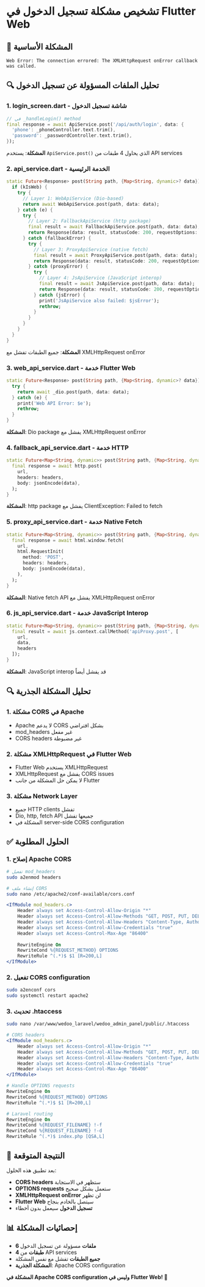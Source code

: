 # تشخيص مشكلة تسجيل الدخول في Flutter Web

## 🚨 المشكلة الأساسية
```
Web Error: The connection errored: The XMLHttpRequest onError callback was called.
```

## 🔍 تحليل الملفات المسؤولة عن تسجيل الدخول

### 1. **login_screen.dart** - شاشة تسجيل الدخول
```dart
// في _handleLogin() method
final response = await ApiService.post('/api/auth/login', data: {
  'phone': _phoneController.text.trim(),
  'password': _passwordController.text.trim(),
});
```

**المشكلة**: يستخدم `ApiService.post()` الذي يحاول 4 طبقات من API services

### 2. **api_service.dart** - الخدمة الرئيسية
```dart
static Future<Response> post(String path, {Map<String, dynamic>? data}) async {
  if (kIsWeb) {
    try {
      // Layer 1: WebApiService (Dio-based)
      return await WebApiService.post(path, data: data);
    } catch (e) {
      try {
        // Layer 2: FallbackApiService (http package)
        final result = await FallbackApiService.post(path, data: data);
        return Response(data: result, statusCode: 200, requestOptions: RequestOptions(path: path));
      } catch (fallbackError) {
        try {
          // Layer 3: ProxyApiService (native fetch)
          final result = await ProxyApiService.post(path, data: data);
          return Response(data: result, statusCode: 200, requestOptions: RequestOptions(path: path));
        } catch (proxyError) {
          try {
            // Layer 4: JsApiService (JavaScript interop)
            final result = await JsApiService.post(path, data: data);
            return Response(data: result, statusCode: 200, requestOptions: RequestOptions(path: path));
          } catch (jsError) {
            print('JsApiService also failed: $jsError');
            rethrow;
          }
        }
      }
    }
  }
}
```

**المشكلة**: جميع الطبقات تفشل مع XMLHttpRequest onError

### 3. **web_api_service.dart** - خدمة Flutter Web
```dart
static Future<Response> post(String path, {Map<String, dynamic>? data}) async {
  try {
    return await _dio.post(path, data: data);
  } catch (e) {
    print('Web API Error: $e');
    rethrow;
  }
}
```

**المشكلة**: Dio package يفشل مع XMLHttpRequest onError

### 4. **fallback_api_service.dart** - خدمة HTTP
```dart
static Future<Map<String, dynamic>> post(String path, {Map<String, dynamic>? data}) async {
  final response = await http.post(
    url,
    headers: headers,
    body: jsonEncode(data),
  );
}
```

**المشكلة**: http package يفشل مع ClientException: Failed to fetch

### 5. **proxy_api_service.dart** - خدمة Native Fetch
```dart
static Future<Map<String, dynamic>> post(String path, {Map<String, dynamic>? data}) async {
  final response = await html.window.fetch(
    url,
    html.RequestInit(
      method: 'POST',
      headers: headers,
      body: jsonEncode(data),
    ),
  );
}
```

**المشكلة**: Native fetch API يفشل مع XMLHttpRequest onError

### 6. **js_api_service.dart** - خدمة JavaScript Interop
```dart
static Future<Map<String, dynamic>> post(String path, {Map<String, dynamic>? data}) async {
  final result = await js.context.callMethod('apiProxy.post', [
    url,
    data,
    headers
  ]);
}
```

**المشكلة**: JavaScript interop قد يفشل أيضاً

## 🔍 تحليل المشكلة الجذرية

### 1. **مشكلة CORS في Apache**
- Apache لا يدعم CORS بشكل افتراضي
- mod_headers غير مفعل
- CORS headers غير مضبوطة

### 2. **مشكلة XMLHttpRequest في Flutter Web**
- Flutter Web يستخدم XMLHttpRequest
- XMLHttpRequest يفشل مع CORS issues
- لا يمكن حل المشكلة من جانب Flutter

### 3. **مشكلة Network Layer**
- جميع HTTP clients تفشل
- Dio, http, fetch API جميعها تفشل
- المشكلة في server-side CORS configuration

## ✅ الحلول المطلوبة

### 1. **إصلاح Apache CORS**
```bash
# تفعيل mod_headers
sudo a2enmod headers

# إنشاء ملف CORS
sudo nano /etc/apache2/conf-available/cors.conf
```

```apache
<IfModule mod_headers.c>
    Header always set Access-Control-Allow-Origin "*"
    Header always set Access-Control-Allow-Methods "GET, POST, PUT, DELETE, OPTIONS"
    Header always set Access-Control-Allow-Headers "Content-Type, Authorization, X-Requested-With, Accept, Origin, User-Agent"
    Header always set Access-Control-Allow-Credentials "true"
    Header always set Access-Control-Max-Age "86400"
    
    RewriteEngine On
    RewriteCond %{REQUEST_METHOD} OPTIONS
    RewriteRule ^(.*)$ $1 [R=200,L]
</IfModule>
```

### 2. **تفعيل CORS configuration**
```bash
sudo a2enconf cors
sudo systemctl restart apache2
```

### 3. **تحديث .htaccess**
```bash
sudo nano /var/www/wedoo_laravel/wedoo_admin_panel/public/.htaccess
```

```apache
# CORS headers
<IfModule mod_headers.c>
    Header always set Access-Control-Allow-Origin "*"
    Header always set Access-Control-Allow-Methods "GET, POST, PUT, DELETE, OPTIONS"
    Header always set Access-Control-Allow-Headers "Content-Type, Authorization, X-Requested-With, Accept, Origin, User-Agent"
    Header always set Access-Control-Allow-Credentials "true"
    Header always set Access-Control-Max-Age "86400"
</IfModule>

# Handle OPTIONS requests
RewriteEngine On
RewriteCond %{REQUEST_METHOD} OPTIONS
RewriteRule ^(.*)$ $1 [R=200,L]

# Laravel routing
RewriteEngine On
RewriteCond %{REQUEST_FILENAME} !-f
RewriteCond %{REQUEST_FILENAME} !-d
RewriteRule ^(.*)$ index.php [QSA,L]
```

## 🎯 النتيجة المتوقعة

بعد تطبيق هذه الحلول:
- **CORS headers** ستظهر في الاستجابة
- **OPTIONS requests** ستعمل بشكل صحيح
- **XMLHttpRequest onError** لن تظهر
- **Flutter Web** سيتصل بالخادم بنجاح
- **تسجيل الدخول** سيعمل بدون أخطاء

## 📊 إحصائيات المشكلة
- **6 ملفات** مسؤولة عن تسجيل الدخول
- **4 طبقات** من API services
- **جميع الطبقات** تفشل مع نفس المشكلة
- **المشكلة الجذرية**: Apache CORS configuration

**المشكلة في Apache CORS configuration وليس في Flutter Web! 🚀**
